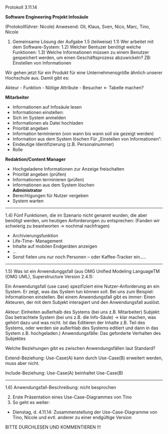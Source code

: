 Protokoll 3.11.14

**Software Engineering Projekt Infosäule** 

(Protokollführer: Nicole)
Anwesend: Oli, Klaus, Sven, Nico, Marc, Tino, Nicole
1)	Gemeinsame Lösung der Aufgabe 1.5 (teilweise)
1.1)	Wer arbeitet mit dem Software-System: 
1.2)	Welcher Bentuzer benötigt welche Funktionen:
1.3)	Welche Informationen müssen zu einem Benutzer gespeichert werden, um einen Geschäftsprozess abzuwickeln?  ZB: Einstellen von Informationen

Wir gehen jetzt für ein Produkt für eine Unternehmensgröße ähnlich unserer Hochschule aus. Damit gibt es:

Akteur -	Funktion -	Nötige Attribute - Besucher <- Tabelle machen?

**Mitarbeiter**
*	Informationen auf Infosäule lesen 
*	Informationen einstellen:
*	Sich im System anmelden
*	Informationen als Datei hochladen
*	Priorität angeben
*	Information terminieren (von wann bis wann soll sie gezeigt werden)
*	Information aus dem System löschen	Für „Einstellen von Informationen“:
*	Eindeutige Identifizierung (z.B. Personalnummer)
*	Rolle 

**Redaktion/Content Manager**
*	Hochgeladene Informationen zur Anzeige freischalten
*	Priorität angeben (prüfen)
*	Informationen terminieren (prüfen)
*	Informationen aus dem System löschen	
**Administrator**	
*	Berechtigungen für Nutzer vergeben
*	System warten	

----

1.4)	Fünf Funktionen, die im Szenario nicht genannt wurden, die aber benötigt werden, um heutigen Anforderungen zu entsprechen:
(Fanden wir schwierig zu beantworten -> nochmal nachfragen)

-	Archivierungsfunktion
-	Life-Time- Management
-	Inhalte auf mobilen Endgeräten anzeigen
-	…
-	Sonst fielen uns nur noch Personen – oder Kaffee-Tracker ein…..

----

1.5)	Was ist ein Anwendunggsfall (aus OMG Unified Modeling LanguageTM (OMG UML), Superstructure Version 2.4.1):

Ein Anwendungsfall (use case) spezifiziert eine Nutzer-Anforderung an ein System. Er zeigt, was das System tun können soll.
Bei uns zum Beispiel: Informationen einstellen.
Bei einem Anwendungsfall gibt es immer: Einen Akteuren, der mit dem Subjekt  interagiert und den Anwendungsfall auslöst. 

Akteur: Einheiten außerhalb des Systems (bei uns z.B. Mitarbeiter)
Subjekt: Das betrachtete System (bei uns z.B. die Info-Säule) 
-> klar machen, was gehört dazu und was nicht. Ist das Editieren der Inhalte z.B. Teil des Systems, oder werden sie außerhlab des Systems editiert und dann in das System z.B. hochgeladen.)
Anwendungsfälle: Das geforderte Verhalten des Subjektes

Welche Beziehungen gibt es zwischen Anwendungsfällen laut Standard?

Extend-Beziehung: Use-Case(A) kann durch Use-Case(B) erweitert werden, muss aber nicht. 

Include-Beziehung: Use-Case(A) beinhaltet Use-Case(B)


----

1.6)	Anwendungsfall-Beschreibung: nicht besprochen


2.	Erste Präsentation eines Use-Case-Diagrammes von Tino
3.	So geht es weiter:
-	Dienstag, d. 4.11.14: Zusammenstellung der Use-Case-Diagramme von Tino, Nicole und evtl. anderer zu einer endgültige Version 


BITTE DURCHLESEN UND KOMMENTIEREN !!!

